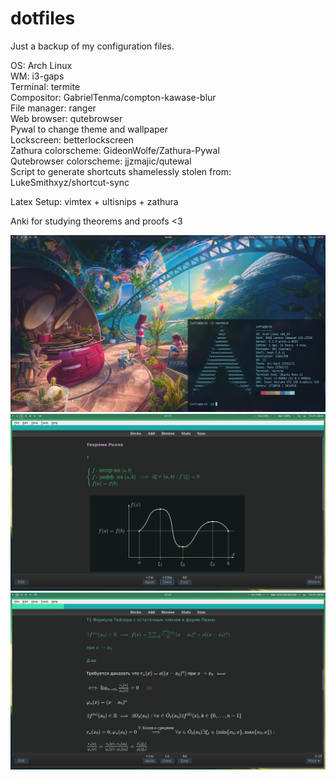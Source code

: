 # dotfiles

Just a backup of my configuration files.

OS: Arch Linux\
WM: i3-gaps\
Terminal: termite\
Compositor: GabrielTenma/compton-kawase-blur\
File manager: ranger\
Web browser: qutebrowser\
Pywal to change theme and wallpaper\
Lockscreen: betterlockscreen\
Zathura colorscheme: GideonWolfe/Zathura-Pywal\
Qutebrowser colorscheme: jjzmajic/qutewal\
Script to generate shortcuts shamelessly stolen from: LukeSmithxyz/shortcut-sync

Latex Setup: vimtex + ultisnips + zathura

Anki for studying theorems and proofs <3

![Alt text](Pictures/Screenshots/2019-10-13T16:28:43+03:00.png?raw=true "Screenshot")
![Alt text](Pictures/Screenshots/2020-01-15T01:11:53+03:00.png?raw=true "Anki1")
![Alt text](Pictures/Screenshots/2020-01-15T21:21:22+03:00.png?raw=true "Anki2")
